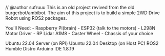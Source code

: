 // @author sufruuu
This is an old project revived from the old burgerbot/ambibot.
The aim of this project is to build a simple 2WD Drive Robot using ROS2 packages.

You'll Need:
	- Raspberry Pi(brain)
	- ESP32 (talk to the motors)
	- L298N Motor Driver
	- RP Lidar A1M8
	- Caster Wheel
	- Chassis of your choice

Ubuntu 22.04 Server (on RPI)
Ubuntu 22.04 Desktop (on Host PC)
ROS2 Humble Distro
Arduino IDE 1.8.19
